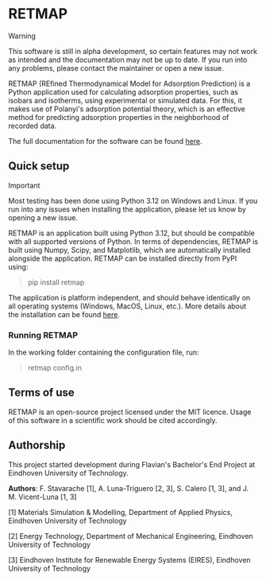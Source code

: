 # RETMAP

> [!WARNING]
> This software is still in alpha development, so certain features may not work as
> intended and the documentation may not be up to date. If you run into any problems, 
> please contact the maintainer or open a new issue. 

RETMAP (REfined Thermodynamical Model for Adsorption Prediction) is a Python 
application used for calculating adsorption properties, such as isobars and isotherms, 
using experimental or simulated data. For this, it makes use of Polanyi's adsorption 
potential theory, which is an effective method for predicting adsorption properties 
in the neighborhood of recorded data. 

The full documentation for the software can be found 
[here](https://stflavian.github.io/RETMAP/).

## Quick setup

> [!IMPORTANT]
> Most testing has been done using Python 3.12 on Windows and Linux. If you run into
> any issues when installing the application, please let us know by opening a new 
> issue.

RETMAP is an application built using Python 3.12, but should be compatible with all
supported versions of Python. In terms of dependencies, RETMAP is built using 
Numpy, Scipy, and Matplotlib, which are automatically installed alongside the 
application. RETMAP can be installed directly from PyPI using:

> pip install retmap

The application is platform independent, and should behave identically on all 
operating systems (Windows, MacOS, Linux, etc.). More details about the installation 
can be found [here](https://stflavian.github.io/RETMAP/installation/).

### Running RETMAP

In the working folder containing the configuration file, run:

> retmap config.in

## Terms of use

RETMAP is an open-source project licensed under the MIT licence. Usage of this software
in a scientific work should be cited accordingly.

## Authorship

This project started development during Flavian's Bachelor's End Project at Eindhoven 
University of Technology.

**Authors**: F. Stavarache [1], A. Luna-Triguero [2, 3], S. Calero [1, 3], and J. M. Vicent-Luna [1, 3]

[1] Materials Simulation & Modelling, Department of Applied Physics, Eindhoven 
University of Technology

[2] Energy Technology, Department of Mechanical Engineering, Eindhoven University of 
Technology

[3] Eindhoven Institute for Renewable Energy Systems (EIRES), Eindhoven University of 
Technology
